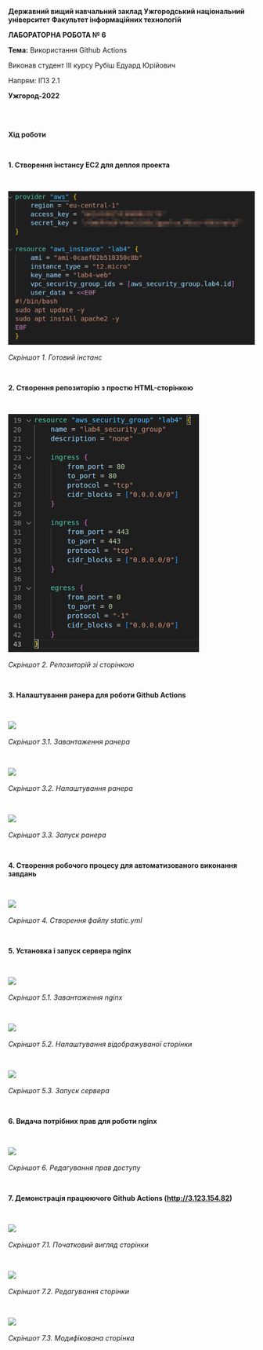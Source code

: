 ﻿**Державний вищий навчальний заклад
Ужгородський національний університет
Факультет інформаційних технологій**

**ЛАБОРАТОРНА РОБОТА № 6**

**Тема:** Використання Github Actions

Виконав студент III курсу Рубіш Едуард Юрійович

Напрям: ІПЗ 2.1

**Ужгород-2022**

<br/><br/>

**Хід роботи**

&nbsp;

**1. Створення інстансу EC2 для деплоя проекта**

&nbsp;

![](image1.png)

_Скріншот 1. Готовий інстанс_

&nbsp;

**2. Створення репозиторію з простю HTML-сторінкою**

&nbsp;

![](image2.png)

_Скріншот 2. Репозиторій зі сторінкою_

&nbsp;

**3. Налаштування ранера для роботи Github Actions**

&nbsp;

![](image3.png)

_Скріншот 3.1. Завантаження ранера_

&nbsp;

![](image4.png)

_Скріншот 3.2. Налаштування ранера_

&nbsp;

![](image5.png)

_Скріншот 3.3. Запуск ранера_

&nbsp;

**4. Створення робочого процесу для автоматизованого виконання завдань**

&nbsp;

![](image6.png)

_Скріншот 4. Створення файлу static.yml_

&nbsp;

**5. Установка і запуск сервера nginx**

&nbsp;

![](image7.png)

_Скріншот 5.1. Завантаження nginx_

&nbsp;

![](image8.png)

_Скріншот 5.2. Налаштування відображуваної сторінки_

&nbsp;

![](image9.png)

_Скріншот 5.3. Запуск сервера_

&nbsp;

**6. Видача потрібних прав для роботи nginx**

&nbsp;

![](image10.png)

_Скріншот 6. Редагування прав доступу_

&nbsp;

**7. Демонстрація працюючого Github Actions (http://3.123.154.82)**

&nbsp;

![](image11.png)

_Скріншот 7.1. Початковий вигляд сторінки_

&nbsp;

![](image12.png)

_Скріншот 7.2. Редагування сторінки_

&nbsp;

![](image13.png)

_Скріншот 7.3. Модифікована сторінка_
